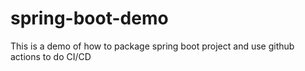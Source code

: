 # spring-boot-demo
This is a demo of how to package spring boot project and use github actions to do CI/CD
